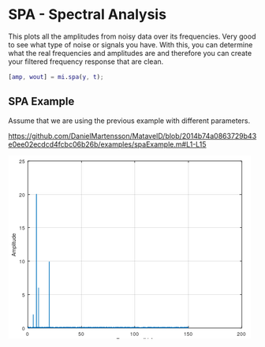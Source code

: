 # SPA - Spectral Analysis
This plots all the amplitudes from noisy data over its frequencies. Very good to see what type of noise or signals you have. With this, you can determine what the real frequencies and amplitudes are and therefore you can create your filtered frequency response that are clean.

```matlab
[amp, wout] = mi.spa(y, t);
```

## SPA Example

Assume that we are using the previous example with different parameters.

https://github.com/DanielMartensson/MataveID/blob/2014b74a0863729b43e0ee02ecdcd4fcbc06b26b/examples/spaExample.m#L1-L15


![SPA Result](../pictures/SPA_Result.png)
